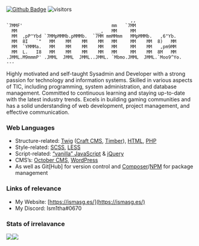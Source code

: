 [![Github Badge](https://img.shields.io/badge/-Github-232323?logo=Github&logoColor=white&link=https://space.bilibili.com/7708412)](https://github.com/Ism1tha)
![visitors](https://visitor-badge.laobi.icu/badge?page_id=Ism1tha)


```
                                              ,,                 
`7MMF'                                 mm   `7MM                 
  MM                             __,   MM     MM                 
  MM  ,pP"Ybd `7MMpMMMb.pMMMb.  `7MM mmMMmm   MMpMMMb.   ,6"Yb.  
  MM  8I   `"   MM    MM    MM    MM   MM     MM    MM  8)   MM  
  MM  `YMMMa.   MM    MM    MM    MM   MM     MM    MM   ,pm9MM  
  MM  L.   I8   MM    MM    MM    MM   MM     MM    MM  8M   MM  
.JMML.M9mmmP' .JMML  JMML  JMML..JMML. `Mbmo.JMML  JMML.`Moo9^Yo.
---

```

Highly motivated and self-taught Sysadmin and Developer with a strong passion for technology and information systems. Skilled in various aspects of TIC, including programming, system administration, and database management. Committed to continuous learning and staying up-to-date with the latest industry trends. Excels in building gaming communities and has a solid understanding of web development, project management, and effective communication.

### Web Languages

- Structure-related: [Twig](https://twig.symfony.com/) ([Craft CMS](https://craftcms.com/), [Timber](https://upstatement.com/timber/)), [HTML](https://html.spec.whatwg.org/), [PHP](https://www.php.net/)
- Style-related: [SCSS](https://sass-lang.com/), [LESS](https://lesscss.org/)
- Script-related: [“vanilla” JavaScript](https://www.javascript.com/) & [jQuery](https://jquery.com/)
- CMS’s: [October CMS](https://octobercms.com/), [WordPress](https://wordpress.org/)
- As well as Git[Hub] for version control and [Composer](https://getcomposer.org/)/[NPM](https://www.npmjs.com/) for package management

### Links of relevance

- My Website: [https://ismasg.es/](https://ismasg.es/)
- My Discord: Ism1tha#0670

### Stats of irrelavance

<div style="width: 100%;">
 <div style="display: flex;">
    <img align="top" src="https://github-readme-stats.vercel.app/api?username=ism1tha&hide=stars&count_private=true&show_icons=true" />
    <img align="top" src="https://github-readme-stats.vercel.app/api/top-langs/?username=ism1tha&layout=compact&hide=vue,php" />
 </div>
</div>
